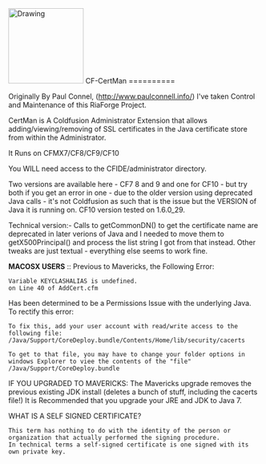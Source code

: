 <img src="http://webdevsourcerer.com/public/_clientFiles/projects/CertMan-2014.png" alt="Drawing" width="150" height="150"/>
CF-CertMan
==========

Originally By Paul Connel, (http://www.paulconnell.info/) I've taken Control and Maintenance of this RiaForge Project.

CertMan is A Coldfusion Administrator Extension that allows adding/viewing/removing of SSL certificates in the Java certificate store from within the Administrator.

It Runs on CFMX7/CF8/CF9/CF10

You WILL need access to the CFIDE/administrator directory.

Two versions are available here - CF7 8 and 9 and one for CF10 - but try both if you get an error in one - due to the older version using deprecated Java calls - it's not Coldfusion as such that is the issue but the VERSION of Java it is running on.  CF10 version tested on 1.6.0_29.

Technical version:- Calls to getCommonDN() to get the certificate name are deprecated in later verions of Java and I needed to move them to getX500Principal() and process the list string I got from that instead.  Other tweaks are just textual - everything else seems to work fine.


**MACOSX USERS** ::
Previous to Mavericks, the Following Error:    

    Variable KEYCLASHALIAS is undefined.
    on Line 40 of AddCert.cfm
    
Has been determined to be a Permissions Issue with the underlying Java. To rectify this error:

    To fix this, add your user account with read/write access to the following file:                 
    /Java/Support/CoreDeploy.bundle/Contents/Home/lib/security/cacerts

    To get to that file, you may have to change your folder options in windows Explorer to viee the contents of the "file"     
    /Java/Support/CoreDeploy.bundle


IF YOU UPGRADED TO MAVERICKS:
The Mavericks upgrade removes the previous existing JDK install (deletes a bunch of stuff, including the cacerts file!)
It is Recommended that you upgrade your JRE and JDK to Java 7.

WHAT IS A SELF SIGNED CERTIFICATE?
    
    This term has nothing to do with the identity of the person or organization that actually performed the signing procedure. 
    In technical terms a self-signed certificate is one signed with its own private key.
    
